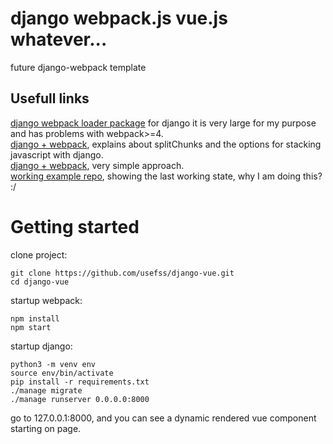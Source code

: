 # django webpack.js vue.js whatever...
future django-webpack template 
## Usefull links 
[django webpack loader package](https://github.com/owais/django-webpack-loader) for django it is very large for my purpose and has problems with webpack>=4.  
[django + webpack](https://www.valentinog.com/blog/webpack-django/), explains about splitChunks and the options for stacking javascript with django.  
[django + webpack](https://pascalw.me/blog/2020/04/19/webpack-django.html), very simple approach.  
[working example repo](https://github.com/pascalw/django-webpack-boilerplate), showing the last working state, why I am doing this? :/  

# Getting started
clone project:
```
git clone https://github.com/usefss/django-vue.git
cd django-vue
```
startup webpack:
```
npm install
npm start
```
startup django:
```
python3 -m venv env
source env/bin/activate
pip install -r requirements.txt
./manage migrate
./manage runserver 0.0.0.0:8000
```
go to 127.0.0.1:8000, and you can see a dynamic rendered vue component starting on page.